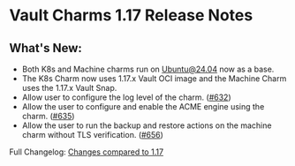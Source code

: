 # Vault Charms 1.17 Release Notes

## What's New:

- Both K8s and Machine charms run on Ubuntu@24.04 now as a base.
- The K8s Charm now uses 1.17.x Vault OCI image and the Machine Charm uses the 1.17.x Vault Snap.
- Allow user to configure the log level of the charm. ([#632](https://github.com/canonical/vault-k8s-operator/pull/632))
- Allow the user to configure and enable the ACME engine using the charm. ([#635](https://github.com/canonical/vault-k8s-operator/pull/635))
- Allow the user to run the backup and restore actions on the machine charm without TLS verification. ([#656](https://github.com/canonical/vault-k8s-operator/pull/656))

Full Changelog: [Changes compared to 1.17](https://github.com/canonical/vault-k8s-operator/compare/release-1.16...release-1.17)
